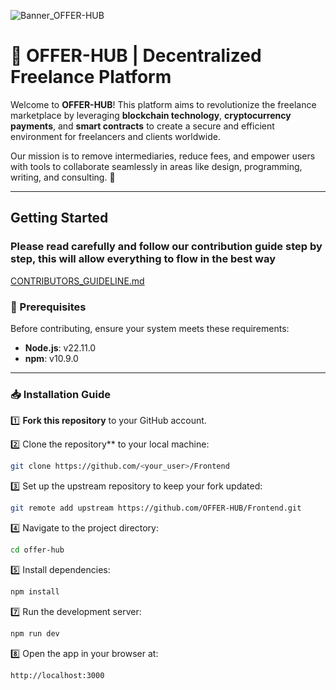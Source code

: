 ![Banner_OFFER-HUB](https://github.com/user-attachments/assets/43947941-48c8-4505-82cc-f09795793ff4)

# 🌟 OFFER-HUB | Decentralized Freelance Platform  

Welcome to **OFFER-HUB**! This platform aims to revolutionize the freelance marketplace by leveraging **blockchain technology**, **cryptocurrency payments**, and **smart contracts** to create a secure and efficient environment for freelancers and clients worldwide.  

Our mission is to remove intermediaries, reduce fees, and empower users with tools to collaborate seamlessly in areas like design, programming, writing, and consulting. 🚀  

---

##  **Getting Started**  

### Please read carefully and follow our contribution guide step by step, this will allow everything to flow in the best way
[CONTRIBUTORS_GUIDELINE.md](https://github.com/OFFER-HUB/Frontend/blob/main/docs/CONTRIBUTORS_GUIDELINE.md)

### **🚀 Prerequisites**  

Before contributing, ensure your system meets these requirements:  
- **Node.js**: v22.11.0  
- **npm**: v10.9.0  
---

### **📥 Installation Guide**  

1️⃣ **Fork this repository** to your GitHub account.  

2️⃣ Clone the repository** to your local machine:  
```bash
git clone https://github.com/<your_user>/Frontend
```


3️⃣ Set up the upstream repository to keep your fork updated:

```bash
git remote add upstream https://github.com/OFFER-HUB/Frontend.git
```


4️⃣ Navigate to the project directory:

```bash
cd offer-hub
```


5️⃣ Install dependencies:

```bash
npm install
```


7️⃣ Run the development server:

```bash
npm run dev
```


8️⃣ Open the app in your browser at:

```bash
http://localhost:3000
```
